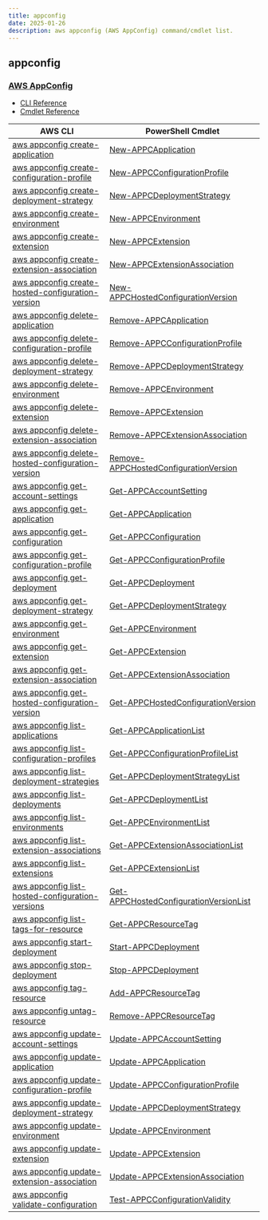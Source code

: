 ```yaml
---
title: appconfig
date: 2025-01-26
description: aws appconfig (AWS AppConfig) command/cmdlet list.
---
```


## appconfig

### [AWS AppConfig](https://docs.aws.amazon.com/systems-manager/latest/userguide/appconfig.html)

* [CLI Reference](https://awscli.amazonaws.com/v2/documentation/api/latest/reference/appconfig/index.html)
* [Cmdlet Reference](https://docs.aws.amazon.com/powershell/latest/reference/items/AppConfig_cmdlets.html)

|AWS CLI|PowerShell Cmdlet|
|----|----|
|[aws appconfig create-application](https://awscli.amazonaws.com/v2/documentation/api/latest/reference/appconfig/create-application.html)|[New-APPCApplication](https://docs.aws.amazon.com/powershell/latest/reference/items/New-APPCApplication.html)|
|[aws appconfig create-configuration-profile](https://awscli.amazonaws.com/v2/documentation/api/latest/reference/appconfig/create-configuration-profile.html)|[New-APPCConfigurationProfile](https://docs.aws.amazon.com/powershell/latest/reference/items/New-APPCConfigurationProfile.html)|
|[aws appconfig create-deployment-strategy](https://awscli.amazonaws.com/v2/documentation/api/latest/reference/appconfig/create-deployment-strategy.html)|[New-APPCDeploymentStrategy](https://docs.aws.amazon.com/powershell/latest/reference/items/New-APPCDeploymentStrategy.html)|
|[aws appconfig create-environment](https://awscli.amazonaws.com/v2/documentation/api/latest/reference/appconfig/create-environment.html)|[New-APPCEnvironment](https://docs.aws.amazon.com/powershell/latest/reference/items/New-APPCEnvironment.html)|
|[aws appconfig create-extension](https://awscli.amazonaws.com/v2/documentation/api/latest/reference/appconfig/create-extension.html)|[New-APPCExtension](https://docs.aws.amazon.com/powershell/latest/reference/items/New-APPCExtension.html)|
|[aws appconfig create-extension-association](https://awscli.amazonaws.com/v2/documentation/api/latest/reference/appconfig/create-extension-association.html)|[New-APPCExtensionAssociation](https://docs.aws.amazon.com/powershell/latest/reference/items/New-APPCExtensionAssociation.html)|
|[aws appconfig create-hosted-configuration-version](https://awscli.amazonaws.com/v2/documentation/api/latest/reference/appconfig/create-hosted-configuration-version.html)|[New-APPCHostedConfigurationVersion](https://docs.aws.amazon.com/powershell/latest/reference/items/New-APPCHostedConfigurationVersion.html)|
|[aws appconfig delete-application](https://awscli.amazonaws.com/v2/documentation/api/latest/reference/appconfig/delete-application.html)|[Remove-APPCApplication](https://docs.aws.amazon.com/powershell/latest/reference/items/Remove-APPCApplication.html)|
|[aws appconfig delete-configuration-profile](https://awscli.amazonaws.com/v2/documentation/api/latest/reference/appconfig/delete-configuration-profile.html)|[Remove-APPCConfigurationProfile](https://docs.aws.amazon.com/powershell/latest/reference/items/Remove-APPCConfigurationProfile.html)|
|[aws appconfig delete-deployment-strategy](https://awscli.amazonaws.com/v2/documentation/api/latest/reference/appconfig/delete-deployment-strategy.html)|[Remove-APPCDeploymentStrategy](https://docs.aws.amazon.com/powershell/latest/reference/items/Remove-APPCDeploymentStrategy.html)|
|[aws appconfig delete-environment](https://awscli.amazonaws.com/v2/documentation/api/latest/reference/appconfig/delete-environment.html)|[Remove-APPCEnvironment](https://docs.aws.amazon.com/powershell/latest/reference/items/Remove-APPCEnvironment.html)|
|[aws appconfig delete-extension](https://awscli.amazonaws.com/v2/documentation/api/latest/reference/appconfig/delete-extension.html)|[Remove-APPCExtension](https://docs.aws.amazon.com/powershell/latest/reference/items/Remove-APPCExtension.html)|
|[aws appconfig delete-extension-association](https://awscli.amazonaws.com/v2/documentation/api/latest/reference/appconfig/delete-extension-association.html)|[Remove-APPCExtensionAssociation](https://docs.aws.amazon.com/powershell/latest/reference/items/Remove-APPCExtensionAssociation.html)|
|[aws appconfig delete-hosted-configuration-version](https://awscli.amazonaws.com/v2/documentation/api/latest/reference/appconfig/delete-hosted-configuration-version.html)|[Remove-APPCHostedConfigurationVersion](https://docs.aws.amazon.com/powershell/latest/reference/items/Remove-APPCHostedConfigurationVersion.html)|
|[aws appconfig get-account-settings](https://awscli.amazonaws.com/v2/documentation/api/latest/reference/appconfig/get-account-settings.html)|[Get-APPCAccountSetting](https://docs.aws.amazon.com/powershell/latest/reference/items/Get-APPCAccountSetting.html)|
|[aws appconfig get-application](https://awscli.amazonaws.com/v2/documentation/api/latest/reference/appconfig/get-application.html)|[Get-APPCApplication](https://docs.aws.amazon.com/powershell/latest/reference/items/Get-APPCApplication.html)|
|[aws appconfig get-configuration](https://awscli.amazonaws.com/v2/documentation/api/latest/reference/appconfig/get-configuration.html)|[Get-APPCConfiguration](https://docs.aws.amazon.com/powershell/latest/reference/items/Get-APPCConfiguration.html)|
|[aws appconfig get-configuration-profile](https://awscli.amazonaws.com/v2/documentation/api/latest/reference/appconfig/get-configuration-profile.html)|[Get-APPCConfigurationProfile](https://docs.aws.amazon.com/powershell/latest/reference/items/Get-APPCConfigurationProfile.html)|
|[aws appconfig get-deployment](https://awscli.amazonaws.com/v2/documentation/api/latest/reference/appconfig/get-deployment.html)|[Get-APPCDeployment](https://docs.aws.amazon.com/powershell/latest/reference/items/Get-APPCDeployment.html)|
|[aws appconfig get-deployment-strategy](https://awscli.amazonaws.com/v2/documentation/api/latest/reference/appconfig/get-deployment-strategy.html)|[Get-APPCDeploymentStrategy](https://docs.aws.amazon.com/powershell/latest/reference/items/Get-APPCDeploymentStrategy.html)|
|[aws appconfig get-environment](https://awscli.amazonaws.com/v2/documentation/api/latest/reference/appconfig/get-environment.html)|[Get-APPCEnvironment](https://docs.aws.amazon.com/powershell/latest/reference/items/Get-APPCEnvironment.html)|
|[aws appconfig get-extension](https://awscli.amazonaws.com/v2/documentation/api/latest/reference/appconfig/get-extension.html)|[Get-APPCExtension](https://docs.aws.amazon.com/powershell/latest/reference/items/Get-APPCExtension.html)|
|[aws appconfig get-extension-association](https://awscli.amazonaws.com/v2/documentation/api/latest/reference/appconfig/get-extension-association.html)|[Get-APPCExtensionAssociation](https://docs.aws.amazon.com/powershell/latest/reference/items/Get-APPCExtensionAssociation.html)|
|[aws appconfig get-hosted-configuration-version](https://awscli.amazonaws.com/v2/documentation/api/latest/reference/appconfig/get-hosted-configuration-version.html)|[Get-APPCHostedConfigurationVersion](https://docs.aws.amazon.com/powershell/latest/reference/items/Get-APPCHostedConfigurationVersion.html)|
|[aws appconfig list-applications](https://awscli.amazonaws.com/v2/documentation/api/latest/reference/appconfig/list-applications.html)|[Get-APPCApplicationList](https://docs.aws.amazon.com/powershell/latest/reference/items/Get-APPCApplicationList.html)|
|[aws appconfig list-configuration-profiles](https://awscli.amazonaws.com/v2/documentation/api/latest/reference/appconfig/list-configuration-profiles.html)|[Get-APPCConfigurationProfileList](https://docs.aws.amazon.com/powershell/latest/reference/items/Get-APPCConfigurationProfileList.html)|
|[aws appconfig list-deployment-strategies](https://awscli.amazonaws.com/v2/documentation/api/latest/reference/appconfig/list-deployment-strategies.html)|[Get-APPCDeploymentStrategyList](https://docs.aws.amazon.com/powershell/latest/reference/items/Get-APPCDeploymentStrategyList.html)|
|[aws appconfig list-deployments](https://awscli.amazonaws.com/v2/documentation/api/latest/reference/appconfig/list-deployments.html)|[Get-APPCDeploymentList](https://docs.aws.amazon.com/powershell/latest/reference/items/Get-APPCDeploymentList.html)|
|[aws appconfig list-environments](https://awscli.amazonaws.com/v2/documentation/api/latest/reference/appconfig/list-environments.html)|[Get-APPCEnvironmentList](https://docs.aws.amazon.com/powershell/latest/reference/items/Get-APPCEnvironmentList.html)|
|[aws appconfig list-extension-associations](https://awscli.amazonaws.com/v2/documentation/api/latest/reference/appconfig/list-extension-associations.html)|[Get-APPCExtensionAssociationList](https://docs.aws.amazon.com/powershell/latest/reference/items/Get-APPCExtensionAssociationList.html)|
|[aws appconfig list-extensions](https://awscli.amazonaws.com/v2/documentation/api/latest/reference/appconfig/list-extensions.html)|[Get-APPCExtensionList](https://docs.aws.amazon.com/powershell/latest/reference/items/Get-APPCExtensionList.html)|
|[aws appconfig list-hosted-configuration-versions](https://awscli.amazonaws.com/v2/documentation/api/latest/reference/appconfig/list-hosted-configuration-versions.html)|[Get-APPCHostedConfigurationVersionList](https://docs.aws.amazon.com/powershell/latest/reference/items/Get-APPCHostedConfigurationVersionList.html)|
|[aws appconfig list-tags-for-resource](https://awscli.amazonaws.com/v2/documentation/api/latest/reference/appconfig/list-tags-for-resource.html)|[Get-APPCResourceTag](https://docs.aws.amazon.com/powershell/latest/reference/items/Get-APPCResourceTag.html)|
|[aws appconfig start-deployment](https://awscli.amazonaws.com/v2/documentation/api/latest/reference/appconfig/start-deployment.html)|[Start-APPCDeployment](https://docs.aws.amazon.com/powershell/latest/reference/items/Start-APPCDeployment.html)|
|[aws appconfig stop-deployment](https://awscli.amazonaws.com/v2/documentation/api/latest/reference/appconfig/stop-deployment.html)|[Stop-APPCDeployment](https://docs.aws.amazon.com/powershell/latest/reference/items/Stop-APPCDeployment.html)|
|[aws appconfig tag-resource](https://awscli.amazonaws.com/v2/documentation/api/latest/reference/appconfig/tag-resource.html)|[Add-APPCResourceTag](https://docs.aws.amazon.com/powershell/latest/reference/items/Add-APPCResourceTag.html)|
|[aws appconfig untag-resource](https://awscli.amazonaws.com/v2/documentation/api/latest/reference/appconfig/untag-resource.html)|[Remove-APPCResourceTag](https://docs.aws.amazon.com/powershell/latest/reference/items/Remove-APPCResourceTag.html)|
|[aws appconfig update-account-settings](https://awscli.amazonaws.com/v2/documentation/api/latest/reference/appconfig/update-account-settings.html)|[Update-APPCAccountSetting](https://docs.aws.amazon.com/powershell/latest/reference/items/Update-APPCAccountSetting.html)|
|[aws appconfig update-application](https://awscli.amazonaws.com/v2/documentation/api/latest/reference/appconfig/update-application.html)|[Update-APPCApplication](https://docs.aws.amazon.com/powershell/latest/reference/items/Update-APPCApplication.html)|
|[aws appconfig update-configuration-profile](https://awscli.amazonaws.com/v2/documentation/api/latest/reference/appconfig/update-configuration-profile.html)|[Update-APPCConfigurationProfile](https://docs.aws.amazon.com/powershell/latest/reference/items/Update-APPCConfigurationProfile.html)|
|[aws appconfig update-deployment-strategy](https://awscli.amazonaws.com/v2/documentation/api/latest/reference/appconfig/update-deployment-strategy.html)|[Update-APPCDeploymentStrategy](https://docs.aws.amazon.com/powershell/latest/reference/items/Update-APPCDeploymentStrategy.html)|
|[aws appconfig update-environment](https://awscli.amazonaws.com/v2/documentation/api/latest/reference/appconfig/update-environment.html)|[Update-APPCEnvironment](https://docs.aws.amazon.com/powershell/latest/reference/items/Update-APPCEnvironment.html)|
|[aws appconfig update-extension](https://awscli.amazonaws.com/v2/documentation/api/latest/reference/appconfig/update-extension.html)|[Update-APPCExtension](https://docs.aws.amazon.com/powershell/latest/reference/items/Update-APPCExtension.html)|
|[aws appconfig update-extension-association](https://awscli.amazonaws.com/v2/documentation/api/latest/reference/appconfig/update-extension-association.html)|[Update-APPCExtensionAssociation](https://docs.aws.amazon.com/powershell/latest/reference/items/Update-APPCExtensionAssociation.html)|
|[aws appconfig validate-configuration](https://awscli.amazonaws.com/v2/documentation/api/latest/reference/appconfig/validate-configuration.html)|[Test-APPCConfigurationValidity](https://docs.aws.amazon.com/powershell/latest/reference/items/Test-APPCConfigurationValidity.html)|

